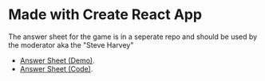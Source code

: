 # Made with Create React App

The answer sheet for the game is in a seperate repo and should be used by the moderator aka the "Steve Harvey"

- [Answer Sheet (Demo)](https://acsa-feud-answer-sheet-ssur.vercel.app).
- [Answer Sheet (Code)](https://github.com/josh-umahi/acsa_feud_answer_sheet).
